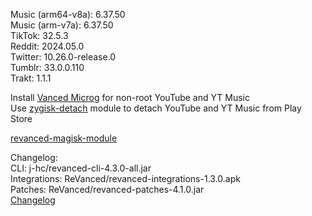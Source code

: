 Music (arm64-v8a): 6.37.50  
Music (arm-v7a): 6.37.50  
TikTok: 32.5.3  
Reddit: 2024.05.0  
Twitter: 10.26.0-release.0  
Tumblr: 33.0.0.110  
Trakt: 1.1.1  

Install [Vanced Microg](https://github.com/TeamVanced/VancedMicroG/releases) for non-root YouTube and YT Music  
Use [zygisk-detach](https://github.com/j-hc/zygisk-detach) module to detach YouTube and YT Music from Play Store  

[revanced-magisk-module](https://github.com/j-hc/revanced-magisk-module)  

Changelog:  
CLI: j-hc/revanced-cli-4.3.0-all.jar  
Integrations: ReVanced/revanced-integrations-1.3.0.apk  
Patches: ReVanced/revanced-patches-4.1.0.jar  
[Changelog](https://github.com/ReVanced/revanced-patches/releases/tag/v4.1.0)  
